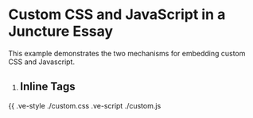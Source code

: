# Custom CSS and JavaScript in a Juncture Essay
This example demonstrates the two mechanisms for embedding custom CSS and Javascript.
1. ## Inline Tags
{{
.ve-style ./custom.css
.ve-script ./custom.js

<script>
    // Inline script tags will allow you to insert a script anywhere in the document.
    console.log("This log was generated by an inline script.");
</script>
